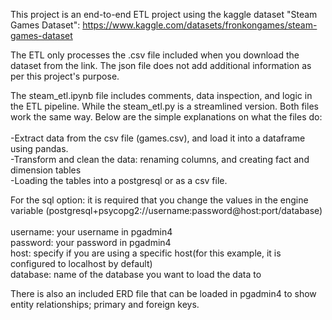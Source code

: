 This project is an end-to-end ETL project using the kaggle dataset "Steam Games Dataset": https://www.kaggle.com/datasets/fronkongames/steam-games-dataset <br />

The ETL only processes the .csv file included when you download the dataset from the link. The json file does not add additional information as per this project's purpose. <br />

The steam_etl.ipynb file includes comments, data inspection, and logic in the ETL pipeline. While the steam_etl.py is a streamlined version. Both files work the same way.
Below are the simple explanations on what the files do:<br />
<br />
  -Extract data from the csv file (games.csv), and load it into a dataframe using pandas.<br />
  -Transform and clean the data: renaming columns, and creating fact and dimension tables<br />
  -Loading the tables into a postgresql or as a csv file.<br />

For the sql option: it is required that you change the values in the engine variable (postgresql+psycopg2://username:password@host:port/database)
  <br />
  <br />
  username: your username in pgadmin4<br />
  password: your password in pgadmin4<br />
  host: specify if you are using a specific host(for this example, it is configured to localhost by default)<br />
  database: name of the database you want to load the data to<br />

There is also an included ERD file that can be loaded in pgadmin4 to show entity relationships; primary and foreign keys.

